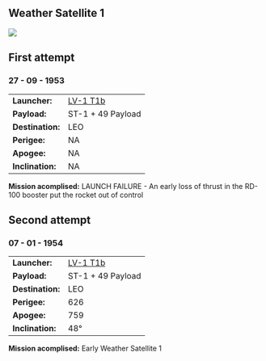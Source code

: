 ## Weather Satellite 1

![](.jpg)

## First attempt
### 27 - 09 - 1953

|          |                |
|----------|----------------|
| **Launcher:** | [LV-1 T1b](../lvs/lv1-t1b) |
| **Payload:** | ST-1 + 49 Payload |
| **Destination:** | LEO |
| **Perigee:**| NA |
| **Apogee:**| NA |
| **Inclination:** | NA |

**Mission acomplised:** LAUNCH FAILURE - An early loss of thrust in the RD-100 booster put the rocket out of control

## Second attempt
### 07 - 01 - 1954

|          |                |
|----------|----------------|
| **Launcher:** | [LV-1 T1b](../lvs/lv1-t1b) |
| **Payload:** | ST-1 + 49 Payload |
| **Destination:** | LEO |
| **Perigee:**| 626 |
| **Apogee:**| 759 |
| **Inclination:** | 48° |

**Mission acomplised:** Early Weather Satellite 1


